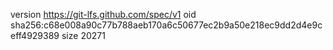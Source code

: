 version https://git-lfs.github.com/spec/v1
oid sha256:c68e008a90c77b788aeb170a6c50677ec2b9a50e218ec9dd2d4e9ceff4929389
size 20271
